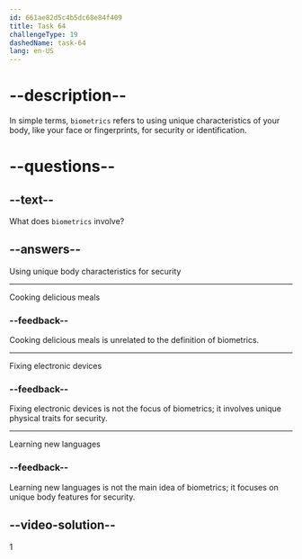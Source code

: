 ```yaml
---
id: 661ae82d5c4b5dc68e84f409
title: Task 64
challengeType: 19
dashedName: task-64
lang: en-US
---
```


# --description--

In simple terms, `biometrics` refers to using unique characteristics of your body, like your face or fingerprints, for security or identification.

# --questions--

## --text--

What does `biometrics` involve?

## --answers--

Using unique body characteristics for security

---

Cooking delicious meals

### --feedback--

Cooking delicious meals is unrelated to the definition of biometrics.

---

Fixing electronic devices

### --feedback--

Fixing electronic devices is not the focus of biometrics; it involves unique physical traits for security.

---

Learning new languages

### --feedback--

Learning new languages is not the main idea of biometrics; it focuses on unique body features for security.

## --video-solution--

1
